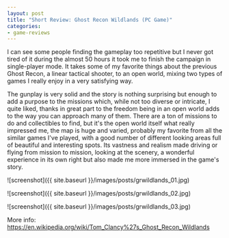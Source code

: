 ```yaml
---
layout: post
title: "Short Review: Ghost Recon Wildlands (PC Game)"
categories:
- game-reviews
---
```


<p>
I can see some people finding the gameplay too repetitive but I never got tired of it during the almost 50 hours it took me to finish the campaign in single-player mode. It takes some of my favorite things about the previous Ghost Recon, a linear tactical shooter, to an open world, mixing two types of games I really enjoy in a very satisfying way.
</p>

<p>
The gunplay is very solid and the story is nothing surprising but enough to add a purpose to the missions which, while not too diverse or intricate, I quite liked, thanks in great part to the freedom being in an open world adds to the way you can approach many of them. There are a ton of missions to do and collectibles to find, but it's the open world itself what really impressed me, the map is huge and varied, probably my favorite from all the similar games I've played, with a good number of different looking areas full of beautiful and interesting spots. Its vastness and realism made driving or flying from mission to mission, looking at the scenery, a wonderful experience in its own right but also made me more immersed in the game's story.
</p>


![screenshot]({{ site.baseurl }}/images/posts/grwildlands_01.jpg)

![screenshot]({{ site.baseurl }}/images/posts/grwildlands_02.jpg)

![screenshot]({{ site.baseurl }}/images/posts/grwildlands_03.jpg)


<p>More info: <a href="https://en.wikipedia.org/wiki/Tom_Clancy%27s_Ghost_Recon_Wildlands">https://en.wikipedia.org/wiki/Tom_Clancy%27s_Ghost_Recon_Wildlands</a><p>